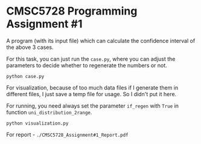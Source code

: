 # CMSC5728 Programming Assignment #1

A program (with its input file) which can calculate the confidence interval of 
the above 3 cases.

For this task, you can just run the `case.py`, where you can adjust the parameters to decide whether to regenerate the numbers or not.

```shell
python case.py
```

For visualization, because of too much data files if I generate them in different files, I just save a temp file for usage. So I didn't put it here. 

For running, you need always set the parameter `if_regen` with `True` in function `uni_distribution_2range`.

```shell
python visualization.py
```

For report - `./CMSC5728_Assignment#1_Report.pdf`